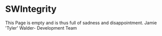 # SWIntegrity
This Page is empty and is thus full of sadness and disappointment.
Jamie 'Tyler' Walder- Development Team
